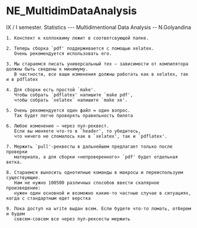 # NE_MultidimDataAnalysis
IX / I semester. Statistics --- Multidimentional Data Analysis -- N.Golyandina

    1. Конспект к коллоквиму лежит в соответсвующей папке.
    
    2. Теперь сборка `pdf' поддерживается с помощью xelatex. 
       Очень рекомендуется использовать его. 
       
    3. Мы стараемся писать универсальный тех — зависимости от компилятора должны быть сведены к минимуму.
       В частности, все ваши изменения должны работать как в xelatex, так и в pdflatex
    
    4. Для сборки есть простой `make'. 
       Чтобы собрать `pdflatex' напишите `make pdf',
       чтобы собрать `xelatex` напишите `make xe'.

    5. Очень рекомендуется один файл = один вопрос.
       Так будет легче проверять правильность билета

    6. Любое изменение — через пул-реквест. 
       Если вы меняете что-то в `header', то убедитесь, 
       что ничего не сломалось как в `xelatex', так и `pdflatex'.

    7. Мержить `pull'-реквесты в дальнейшем предлагает только после проверки
       материала, а для сборки «непроверенного» `pdf' будет отдельная ветка.
       
    8. Стараемся выносить однотипные команды в макросы и переиспользуем существующие.
       Нам не нужно 100500 различных способов ввести скалярное произведение:
       нужен один основной и возможно какие-то частные случае в ситуациях, когда с стандартным едет верстка
       
    9. Пока доступ на write выдан всем. Если будете что-то ломать, отберем и будем
       совсем-совсем все через пул-рексесты мержить
